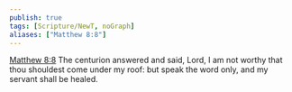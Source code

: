 ```yaml
---
publish: true
tags: [Scripture/NewT, noGraph]
aliases: ["Matthew 8:8"]
---
```

[Matthew 8:8](https://churchofjesuschrist.org/study/scriptures/nt/matt/8?lang=eng&id=p8#p8) The centurion answered and said, Lord, I am not worthy that thou shouldest come under my roof: but speak the word only, and my servant shall be healed.
